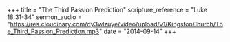 +++
title = "The Third Passion Prediction"
scripture_reference = "Luke 18:31-34"
sermon_audio = "https://res.cloudinary.com/dy3wlzuye/video/upload/v1/KingstonChurch/The_Third_Passion_Prediction.mp3"
date = "2014-09-14"
+++
